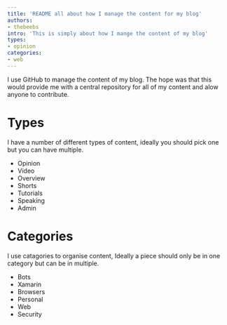 ```yaml
---
title: 'README all about how I manage the content for my blog'
authors:
- thebeebs
intro: 'This is simply about how I mange the content of my blog'
types:
- opinion
categories:
- web
---
```


I use GitHub to manage the content of my blog. The hope was that this would provide me with a central 
repository for all of my content and alow anyone to contribute.

# Types
I have a number of different types of content, ideally you should pick one but you can have multiple.

- Opinion
- Video
- Overview
- Shorts
- Tutorials
- Speaking
- Admin


# Categories
I use catagories to organise content, Ideally a piece should only be in one category but can be in multiple.

- Bots
- Xamarin
- Browsers
- Personal
- Web
- Security



